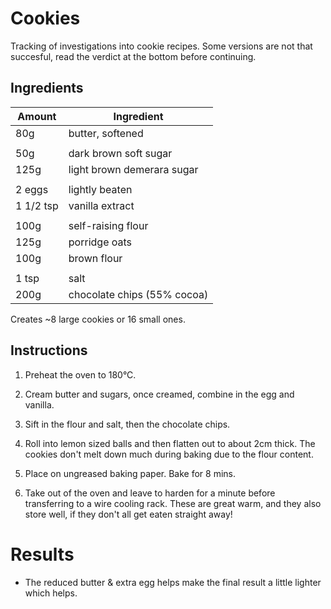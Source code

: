 
# Cookies

Tracking of investigations into cookie recipes. Some versions are not that succesful, read the
verdict at the bottom before continuing.

## Ingredients

Amount     |  Ingredient
--------   |------------
80g        |  butter, softened
           |
50g        |  dark brown soft sugar
125g       |  light brown demerara sugar
           |
2 eggs     |  lightly beaten
1 1/2 tsp  |  vanilla extract
           |
100g       |  self-raising flour
125g       |  porridge oats
100g       |  brown flour
           |
1 tsp      |  salt
200g       |  chocolate chips (55% cocoa)

Creates ~8 large cookies or 16 small ones.

## Instructions

1. Preheat the oven to 180°C.

2. Cream butter and sugars, once creamed, combine in the egg and vanilla.

3. Sift in the flour and salt, then the chocolate chips.

4. Roll into lemon sized balls and then flatten out to about 2cm thick. The cookies don't melt
   down much during baking due to the flour content.

5. Place on ungreased baking paper. Bake for 8 mins.

6. Take out of the oven and leave to harden for a minute before transferring to
   a wire cooling rack. These are great warm, and they also store well, if they
   don't all get eaten straight away!


# Results

- The reduced butter & extra egg helps make the final result a little lighter which helps.


